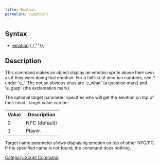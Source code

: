 ```yaml
---
title: Emotion
permalink: /Emotion/
---
```


Syntax
------

-   [emotion](/emotion "wikilink") <emotion number>{,<target>{,"<target name>"}};

Description
-----------

This command makes an object display an emotion sprite above their own as if they were doing that emotion. For a full list of emotion numbers, see '' under 'e_'. The not so obvious ones are 'e_what' (a question mark) and 'e_gasp' (the exclamation mark).

The optional target parameter specifies who will get the emotion on top of their head. Target value can be:

| Value | Description   |
|-------|---------------|
| 0     | NPC (default) |
| 1     | Player.       |

Target name parameter allows displaying emotion on top of other NPC/PC. If the specified name is not found, the command does nothing.

[Category:Script Command](/Category:Script_Command "wikilink")